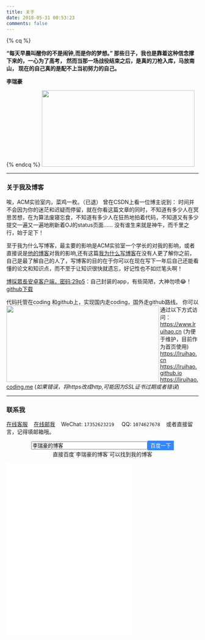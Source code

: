 ```yaml
---
title: 关于
date: 2018-05-31 00:53:23
comments: false
---
```

{% cq %}

**“每天早晨叫醒你的不是闹钟,而是你的梦想。”
那些日子，我也是靠着这种信念撑下来的，一心为了高考，
然而当那一场战役结束之后，是真的刀枪入库，马放南山，
现在的自己真的是配不上当初努力的自己。**

**李瑞豪**

{% endcq %}
<img src="https://i.loli.net/2018/07/27/5b5ae6b3b0dab.jpg" width="400" height="200">

---

### 关于我及博客

唉，ACM实验室内，菜鸡一枚。（已退）
曾在CSDN上看一位博主说到：
时间并不会因为你的迷茫和迟疑而停留，就在你看这篇文章的同时，不知道有多少人在冥思苦想，在为算法废寝忘食，不知道有多少人在狂热地拍着代码，不知道又有多少提交一遍又一遍地刷新着OJ的status页面…… 
没有谁生来就是神牛，而千里之行，始于足下！

至于我为什么写博客，最主要的影响是ACM实验室一个学长的对我的影响，或者直接说是[他的博客](http://qiuchengjia.cn)对我的影响,还有这篇[我为什么写博客](https://www.cnblogs.com/jhzhu/p/3893297.html)在没有人更了解你之前，自己是最了解自己的人了，写博客的目的在于你可以在现在写下一年后自己还能看懂的论文和知识点，而不至于让知识很快就遗忘，好记性也不如烂笔头啊！

[博採眾長安卓客户端，密码:29p5](https://pan.baidu.com/s/19iyxHQ6kQjj3eJ0fS3ZDXw)：自己封装的app，有些简陋，大神勿喷😂！ [github下载](https://github.com/Lruihao/Blog_fas_apk)

代码托管在coding 和github上，实现国内走coding，国外走github路线。
<img src="https://i.loli.net/2018/06/15/5b23baf794e4a.png" width="400" height="200" align="left">
你可以通过以下方式访问：
https://www.lruihao.cn  (为便于维护，目前作为首页使用)
https://lruihao.cn
https://lruihao.github.io
https://liruihao.coding.me
(_如果错误，将https改成http,可能因为SSL证书过期或者错误_)
<br>

---

### 联系我

[在线客服](https://chat.daovoice.io/?id=8a6701dd)&nbsp;&nbsp;&nbsp;&nbsp;[在线邮我](https://mail.qq.com/cgi-bin/qm_share?t=qm_mailme&email=admin@lruihao.cn)&nbsp;&nbsp;&nbsp;&nbsp;WeChat: `17352623219`	&nbsp;&nbsp;&nbsp;&nbsp;QQ: `1074627678`&nbsp;&nbsp;&nbsp;&nbsp;或者直接留言，记得填邮箱哦。
<form onsubmit="return baiduWithHttps(this)" action="https://www.baidu.com/baidu" target="_blank">
<p align=center><input type="text" onfocus="&quot;李瑞豪的博客&quot;==value&amp;&amp;(value=&quot;&quot;)" onblur="&quot;&quot;==value&amp;&amp;(value=&quot;李瑞豪的博客&quot;)" name="word" size="35" value="李瑞豪的博客"><input type="submit" value="百度一下" class="btn self-btn bg s_btn" style="background: #38f;color:#FFFFFF;border-color:rgba(0,0,0,0);"><br>直接百度`李瑞豪的博客`可以找到我的博客</p>
</form>

<iframe frameborder="no" border="0" marginwidth="0" marginheight="0" width=330 height=450 src="//music.163.com/outchain/player?type=0&id=2280569152&auto=1&height=430">
</iframe>
